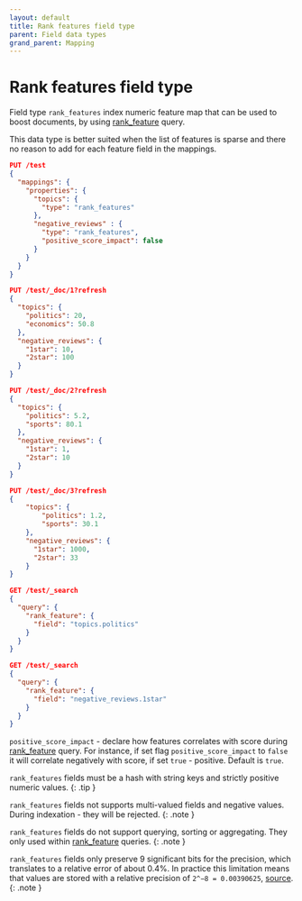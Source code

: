 ```yaml
---
layout: default
title: Rank features field type
parent: Field data types
grand_parent: Mapping
---
```

# Rank features field type
Field type `rank_features` index numeric feature map that can be used to boost documents, by using [rank_feature]({{site.url}}{{site.baseurl}}/opensearch/query-dsl/rank-feature/) query.

This data type is better suited when the list of features is sparse and there no reason to add for each feature field in the mappings.

```json
PUT /test
{
  "mappings": {
    "properties": {
      "topics": {
        "type": "rank_features" 
      },
      "negative_reviews" : {
        "type": "rank_features",
        "positive_score_impact": false 
      }
    }
  }
}

PUT /test/_doc/1?refresh
{
  "topics": { 
    "politics": 20,
    "economics": 50.8
  },
  "negative_reviews": {
    "1star": 10,
    "2star": 100
  }
}

PUT /test/_doc/2?refresh
{
  "topics": {
    "politics": 5.2,
    "sports": 80.1
  },
  "negative_reviews": {
    "1star": 1,
    "2star": 10
  }
}

PUT /test/_doc/3?refresh
{
    "topics": {
        "politics": 1.2,
        "sports": 30.1
    },
    "negative_reviews": {
      "1star": 1000,
      "2star": 33
    }
}

GET /test/_search
{
  "query": { 
    "rank_feature": {
      "field": "topics.politics"
    }
  }
}

GET /test/_search
{
  "query": { 
    "rank_feature": {
      "field": "negative_reviews.1star"
    }
  }
}
```

`positive_score_impact` - declare how features correlates with score during [rank_feature]({{site.url}}{{site.baseurl}}/opensearch/query-dsl/rank-feature/) query.
For instance, if set flag `positive_score_impact` to `false` it will correlate negatively with score, if set `true` - positive. Default is `true`.

`rank_features` fields must be a hash with string keys and strictly positive numeric values.
{: .tip }

`rank_features` fields not supports multi-valued fields and negative values. During indexation - they will be rejected.
{: .note }

`rank_features` fields do not support querying, sorting or aggregating. They only used within [rank_feature]({{site.url}}{{site.baseurl}}/opensearch/query-dsl/rank-feature/) queries.
{: .note }

`rank_features` fields only preserve 9 significant bits for the precision, which translates to a relative error of about 0.4%. In practice this limitation means that values are stored with a relative precision of `2^−8 = 0.00390625`, [source](https://lucene.apache.org/core/8_9_0/core/org/apache/lucene/document/FeatureField.html).
{: .note }
